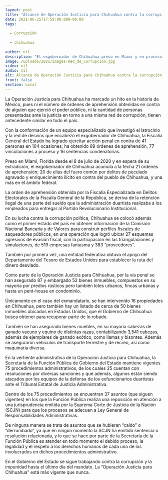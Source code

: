 ```yaml
---
layout: post
title: "Alcance de Operación Justicia para Chihuahua contra la corrupción, sin parangón en todo el país"
date: 2021-06-25T17:59:00.000-06:00
tags:
  
  - Corrupción
  
  - chihuahua
  
author: nil
description: "El exgobernador de Chihuahua preso en Miami y en proceso de extradición,  acumula 21 órdenes de aprehensión en su contra por delitos de peculado agravado y enriquecimiento ilícito"
image: /uploads/2021/images-Red_de_Corrupcion.jpg
video: nil
audio: nil
alt: Alcance de Operación Justicia para Chihuahua contra la corrupción, sin parangón en todo el país
front: false
section: Local
---
```


La Operación Justicia para Chihuahua ha marcado un hito en la historia de México, pues ni el número de órdenes de aprehensión obtenidas en contra de alguien que ejerció el poder público, ni la cantidad de personas presentadas ante la justicia en torno a una misma red de corrupción, tienen antecedente similar en todo el país.

Con la conformación de un equipo especializado que investigó el latrocinio y la red de desvíos que encabezó el exgobernador de Chihuahua, la Fiscalía General del Estado ha logrado ejercitar acción penal en contra de 41 personas en 104 ocasiones; ha obtenido 89 órdenes de aprehensión, 77 vinculaciones a proceso y 16 sentencias condenatorias.

Preso en Miami, Florida desde el 8 de julio de 2020 y en espera de su extradición, el exgobernador de Chihuahua acumula a la fecha 21 órdenes de aprehensión; 20 de ellas del fuero común por delitos de peculado agravado y enriquecimiento ilícito en contra del pueblo de Chihuahua, y una más en el ámbito federal.

La orden de aprehensión obtenida por la Fiscalía Especializada en Delitos Electorales de la Fiscalía General de la República, se deriva de la retención ilegal de una parte del sueldo que la administración duartista realizaba a los empleados para entregar al Partido Revolucionario Institucional.

En su lucha contra la corrupción política, Chihuahua se colocó además como el primer estado del país en obtener información de la Comisión Nacional Bancaria y de Valores para construir perfiles fiscales de saqueadores públicos, en una operación que logró ubicar 27 esquemas agresivos de evasión fiscal, con la participación en las triangulaciones y simulaciones, de 519 empresas fantasma y 383 “proveedores”.

También por primera vez, una entidad federativa obtuvo el apoyo del Departamento del Tesoro de Estados Unidos para establecer la ruta del dinero desviado.

Como parte de la Operación Justicia para Chihuahua, por la vía penal se han asegurado 87 y embargado 52 bienes inmuebles, compuestos en su mayoría por predios rústicos pero también lotes urbanos, fincas urbanas y hasta un pent-house en condominio.

Únicamente en el caso del exmandatario, se han intervenido 16 propiedades en Chihuahua, pero también hay un listado de cerca de 50 bienes inmuebles ubicados en Estados Unidos, que el Gobierno de Chihuahua busca obtener para recuperar parte de lo robado.

También se han asegurado bienes muebles, en su mayoría cabezas de ganado vacuno y equino de distintas razas, contabilizando 3,541 cabezas, además de ejemplares de ganado exótico, como llamas y bisontes. Además se aseguraron vehículos de transporte terrestre y de recreo, así como maquinaria diversa.

En la vertiente administrativa de la Operación Justicia para Chihuahua, la Secretaría de la Función Pública de Gobierno del Estado mantiene vigentes 75 procedimientos administrativos, de los cuales 25 cuentan con resoluciones por diversas sanciones y que además, algunos están siendo atacados por los equipos de la defensa de los exfuncionarios duartistas ante el Tribunal Estatal de Justicia Administrativa.

Dentro de los 75 procedimientos se encuentran 37 asuntos (que siguen vigentes) en los que la Función Pública realiza una reposición en atención a una jurisprudencia emitida por la Suprema Corte de Justicia de la Nación (SCJN) para que los procesos se adecuen a Ley General de Responsabilidades Administrativas.

De ninguna manera se trata de asuntos que se hubieran “caído” o “derrumbado”, ya que en ningún momento la SCJN ha emitido sentencia o resolución relacionada, y lo que se hace por parte de la Secretaría de la Función Pública es atender en todo momento el debido proceso, la legalidad y el respeto a los derechos humanos de cada uno de los involucrados en dichos procedimientos administrativo.

En el Gobierno del Estado se sigue trabajando contra la corrupción y la impunidad hasta el último día del mandato. La “Operación Justicia para Chihuahua” está más vigente que nunca.